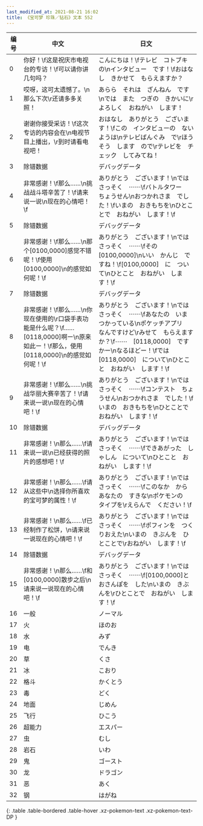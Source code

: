 ```yaml
---
last_modified_at: 2021-08-21 16:02
title: 《宝可梦 珍珠／钻石》文本 552
---
```

| 编号 | 中文 | 日文 |
| ---- | ---- | ---- |
| 0 | 你好！\f这是祝庆市电视台的专访！\f可以请你讲几句吗？ | こんにちは！\fテレビ　コトブキ　の\nインタビュー　です！\fおはなし　きかせて　もらえますか？ |
| 1 | 哎呀，这可太遗憾了。\n那么下次\r还请多多关照！ | あらら　それは　ざんねん　です\nでは　また　つぎの　きかいに\rよろしく　おねがい　します！ |
| 2 | 谢谢你接受采访！\f这次专访的内容会在\n电视节目上播出，\r到时请看电视吧！ | おはなし　ありがとう　ございます！\fこの　インタビューの　ないようは\nテレビばんぐみ　で\rほうそう　します　ので\rテレビを　チェック　してみてね！ |
| 3 | 除错数据 | デバッグデータ |
| 4 | 非常感谢！\f那么……\n挑战战斗塔辛苦了！\f请来说一说\n现在的心情吧！\f | ありがとう　ございます！\nでは　さっそく　⋯⋯\fバトルタワー　ちょうせん\nおつかれさま　でした！\fいまの　おきもちを\nひとことで　おねがい　します！\f |
| 5 | 除错数据 | デバッグデータ |
| 6 | 非常感谢！\f那么……\n那个[0100,0000]感觉不错呢！\f使用[0100,0000]\n的感觉如何呢！\f | ありがとう　ございます！\nでは　さっそく　⋯⋯\fその　[0100,0000]\nいい　かんじ　ですね！\f[0100,0000]　に　ついて\nひとこと　おねがい　します！\f |
| 7 | 除错数据 | デバッグデータ |
| 8 | 非常感谢！\f那么……\n你现在使用的\r口袋手表功能是什么呢？\f……[0118,0000]啊ー\n原来如此ー！\f那么，使用[0118,0000]\n的感觉如何呢！\f | ありがとう　ございます！\nでは　さっそく　⋯⋯\fあなたの　いま　つかっている\nポケッチアプリ　なんですけど\rみせて　もらえますか？\f⋯⋯　[0118,0000]　ですかー\nなるほどー！\fでは　[0118,0000]　について\nひとこと　おねがい　します！\f |
| 9 | 非常感谢！\f那么……\n挑战华丽大赛辛苦了！\f请来说一说\n现在的心情吧！\f | ありがとう　ございます！\nでは　さっそく　⋯⋯\fコンテスト　ちょうせん\nおつかれさま　でした！\fいまの　おきもちを\nひとことで　おねがい　します！\f |
| 10 | 除错数据 | デバッグデータ |
| 11 | 非常感谢！\n那么……\f请来说一说\n已经获得的照片的感想吧！\f | ありがとう　ございます！\nでは　さっそく　⋯⋯\fできあがった　しゃしん　について\nひとこと　おねがい　します！\f |
| 12 | 非常感谢！\n那么……\f请从这些中\n选择你所喜欢的宝可梦的属性！\f | ありがとう　ございます！\nでは　さっそく　⋯⋯\fこのなか　から　あなたの　すきな\nポケモンの　タイプを\rえらんで　ください！\f |
| 13 | 非常感谢！\n那么……\f已经制作了松饼，\n请来说一说现在的心情吧！\f | ありがとう　ございます！\nでは　さっそく　⋯⋯\fポフィンを　つくりおえた\nいまの　きぶんを　ひとことで\rおねがい　します！\f |
| 14 | 除错数据 | デバッグデータ |
| 15 | 非常感谢！\n那么……\f和[0100,0000]散步之后\n请来说一说现在的心情吧！\f | ありがとう　ございます！\nでは　さっそく　⋯⋯\f[0100,0000]と　おさんぽを　した\nいまの　きぶんを\rひとことで　おねがい　します！\f |
| 16 | 一般 | ノーマル |
| 17 | 火 | ほのお |
| 18 | 水 | みず |
| 19 | 电 | でんき |
| 20 | 草 | くさ |
| 21 | 冰 | こおり |
| 22 | 格斗 | かくとう |
| 23 | 毒 | どく |
| 24 | 地面 | じめん |
| 25 | 飞行 | ひこう |
| 26 | 超能力 | エスパー |
| 27 | 虫 | むし |
| 28 | 岩石 | いわ |
| 29 | 鬼 | ゴースト |
| 30 | 龙 | ドラゴン |
| 31 | 恶 | あく |
| 32 | 钢 | はがね |
{: .table .table-bordered .table-hover .xz-pokemon-text .xz-pokemon-text-DP }